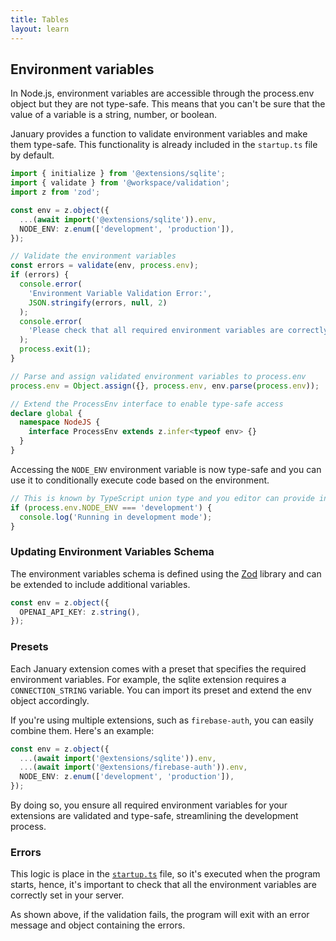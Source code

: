```yaml
---
title: Tables
layout: learn
---
```


## Environment variables

In Node.js, environment variables are accessible through the process.env object but they are not type-safe. This means that you can't be sure that the value of a variable is a string, number, or boolean.

January provides a function to validate environment variables and make them type-safe. This functionality is already included in the `startup.ts` file by default.

```ts
import { initialize } from '@extensions/sqlite';
import { validate } from '@workspace/validation';
import z from 'zod';

const env = z.object({
  ...(await import('@extensions/sqlite')).env,
  NODE_ENV: z.enum(['development', 'production']),
});

// Validate the environment variables
const errors = validate(env, process.env);
if (errors) {
  console.error(
    'Environment Variable Validation Error:',
    JSON.stringify(errors, null, 2)
  );
  console.error(
    'Please check that all required environment variables are correctly set.'
  );
  process.exit(1);
}

// Parse and assign validated environment variables to process.env
process.env = Object.assign({}, process.env, env.parse(process.env));

// Extend the ProcessEnv interface to enable type-safe access
declare global {
  namespace NodeJS {
    interface ProcessEnv extends z.infer<typeof env> {}
  }
}
```

Accessing the `NODE_ENV` environment variable is now type-safe and you can use it to conditionally execute code based on the environment.

```ts
// This is known by TypeScript union type and you editor can provide intellisense for the possible values
if (process.env.NODE_ENV === 'development') {
  console.log('Running in development mode');
}
```

### Updating Environment Variables Schema

The environment variables schema is defined using the [Zod](https://github.com/colinhacks/zod) library and can be extended to include additional variables.

```ts
const env = z.object({
  OPENAI_API_KEY: z.string(),
});
```

### Presets

Each January extension comes with a preset that specifies the required environment variables. For example, the sqlite extension requires a `CONNECTION_STRING` variable. You can import its preset and extend the env object accordingly.

If you're using multiple extensions, such as `firebase-auth`, you can easily combine them. Here's an example:

```ts
const env = z.object({
  ...(await import('@extensions/sqlite')).env,
  ...(await import('@extensions/firebase-auth')).env,
  NODE_ENV: z.enum(['development', 'production']),
});
```

By doing so, you ensure all required environment variables for your extensions are validated and type-safe, streamlining the development process.

### Errors

This logic is place in the [`startup.ts`](./startup.md) file, so it's executed when the program starts, hence, it's important to check that all the environment variables are correctly set in your server.

As shown above, if the validation fails, the program will exit with an error message and object containing the errors.

